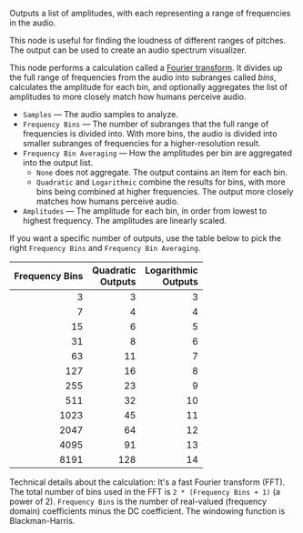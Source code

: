 Outputs a list of amplitudes, with each representing a range of frequencies in the audio.

This node is useful for finding the loudness of different ranges of pitches. The output can be used to create an audio spectrum visualizer.

This node performs a calculation called a [Fourier transform](http://nautil.us/blog/the-math-trick-behind-mp3s-jpegs-and-homer-simpsons-face). It divides up the full range of frequencies from the audio into subranges called *bins*, calculates the amplitude for each bin, and optionally aggregates the list of amplitudes to more closely match how humans perceive audio.

   - `Samples` — The audio samples to analyze.
   - `Frequency Bins` — The number of subranges that the full range of frequencies is divided into. With more bins, the audio is divided into smaller subranges of frequencies for a higher-resolution result.
   - `Frequency Bin Averaging` — How the amplitudes per bin are aggregated into the output list.
      - `None` does not aggregate. The output contains an item for each bin.
      - `Quadratic` and `Logarithmic` combine the results for bins, with more bins being combined at higher frequencies. The output more closely matches how humans perceive audio.
   - `Amplitudes` — The amplitude for each bin, in order from lowest to highest frequency. The amplitudes are linearly scaled.

If you want a specific number of outputs, use the table below to pick the right `Frequency Bins` and `Frequency Bin Averaging`.<br>

Frequency Bins | Quadratic<br>Outputs | Logarithmic<br>Outputs
-------------: | -------------------: | ---------------------:
             3 |                    3 |                      3
             7 |                    4 |                      4
            15 |                    6 |                      5
            31 |                    8 |                      6
            63 |                   11 |                      7
           127 |                   16 |                      8
           255 |                   23 |                      9
           511 |                   32 |                     10
          1023 |                   45 |                     11
          2047 |                   64 |                     12
          4095 |                   91 |                     13
          8191 |                  128 |                     14

Technical details about the calculation: It's a fast Fourier transform (FFT). The total number of bins used in the FFT is `2 * (Frequency Bins + 1)` (a power of 2). `Frequency Bins` is the number of real-valued (frequency domain) coefficients minus the DC coefficient. The windowing function is Blackman-Harris.

